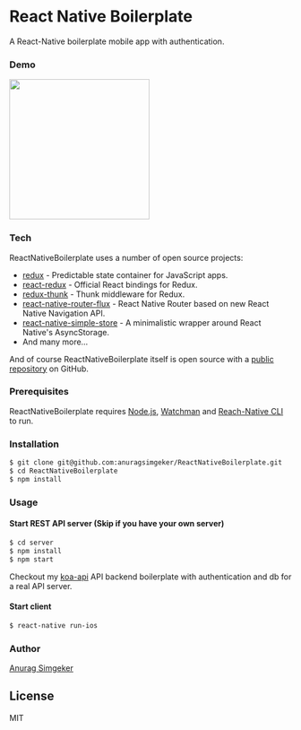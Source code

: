 # React Native Boilerplate

A React-Native boilerplate mobile app with authentication.

### Demo
<img width=250 src="https://cloud.githubusercontent.com/assets/1322724/21243823/75fca1a8-c2cf-11e6-93a2-53427e16f405.gif">


### Tech

ReactNativeBoilerplate uses a number of open source projects:

* [redux] - Predictable state container for JavaScript apps.
* [react-redux] - Official React bindings for Redux.
* [redux-thunk] - Thunk middleware for Redux.
* [react-native-router-flux] - React Native Router based on new React Native Navigation API.
* [react-native-simple-store] - A minimalistic wrapper around React Native's AsyncStorage.
* And many more&hellip;

And of course ReactNativeBoilerplate itself is open source with a [public repository][ReactNativeBoilerplate] on GitHub.

### Prerequisites

ReactNativeBoilerplate requires [Node.js](https://nodejs.org/),  [Watchman](https://facebook.github.io/watchman/) and [Reach-Native CLI](https://facebook.github.io/react-native/docs/getting-started.html#content) to run.

### Installation

```sh
$ git clone git@github.com:anuragsimgeker/ReactNativeBoilerplate.git
$ cd ReactNativeBoilerplate
$ npm install
```

### Usage

#### Start REST API server (Skip if you have your own server)
```sh
$ cd server
$ npm install
$ npm start
```

Checkout my [koa-api] API backend boilerplate with authentication and db for a real API server.

#### Start client
```sh
$ react-native run-ios
```

### Author
[Anurag Simgeker](https://github.com/anuragsimgeker)


License
----

MIT

[//]: # (These are reference links used in the body of this note and get stripped out when the markdown processor does its job. There is no need to format nicely because it shouldn't be seen. Thanks SO - http://stackoverflow.com/questions/4823468/store-comments-in-markdown-syntax)


   [redux]: <http://redux.js.org/>
   [react-native-router-flux]: <https://github.com/aksonov/react-native-router-flux>
   [react-redux]: <https://github.com/reactjs/react-redux>
   [react-native-simple-store]: <https://github.com/jasonmerino/react-native-simple-store>
   [redux-thunk]: <https://github.com/gaearon/redux-thunk>
   [ReactNativeBoilerplate]: <https://github.com/anuragsimgeker/ReactNativeBoilerplate>
   [koa-api]: <https://github.com/anuragsimgeker/koa-api>
